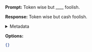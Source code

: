 **Prompt:**
Token wise but ____ foolish. 

**Response:**
Token wise but cash foolish.

<details><summary>Metadata</summary>

- Duration: 1032 ms
- Datetime: 2023-09-02T18:22:23.406465
- Model: gpt-3.5-turbo-0613

</details>

**Options:**
```json
{}
```

